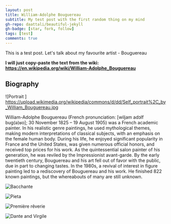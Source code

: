 ```yaml
---
layout: post
title: William-Adolphe Bouguereau
subtitle: My test post with the first random thing on my mind
gh-repo: daattali/beautiful-jekyll
gh-badge: [star, fork, follow]
tags: [test]
comments: true
---
```


This is a test post. Let's talk about my favourite artist - Bouguereau

**I will just copy-paste the text from the wiki: https://en.wikipedia.org/wiki/William-Adolphe_Bouguereau**

## Biography

![Portrait ] https://upload.wikimedia.org/wikipedia/commons/d/dd/Self_portrait%2C_by_William_Bouguereau.jpg

William-Adolphe Bouguereau (French pronunciation: ​[wiljam adɔlf buɡ(ə)ʁo]; 30 November 1825 – 19 August 1905) was a French academic painter. In his realistic genre paintings, he used mythological themes, making modern interpretations of classical subjects, with an emphasis on the female human body. During his life, he enjoyed significant popularity in France and the United States, was given numerous official honors, and received top prices for his work. As the quintessential salon painter of his generation, he was reviled by the Impressionist avant-garde. By the early twentieth century, Bouguereau and his art fell out of favor with the public, due in part to changing tastes. In the 1980s, a revival of interest in figure painting led to a rediscovery of Bouguereau and his work. He finished 822 known paintings, but the whereabouts of many are still unknown.

![Bacchante ](https://upload.wikimedia.org/wikipedia/commons/d/dc/William-Adolphe_Bouguereau_%281825-1905%29_-_Bacchante_%281894%29.jpg)

![Pieta ](https://upload.wikimedia.org/wikipedia/commons/b/bc/William-Adolphe_Bouguereau_%281825-1905%29_-_Pieta_%281876%29.jpg)

![Première rêverie ](https://upload.wikimedia.org/wikipedia/commons/a/ac/Les_murmures_de_l%27Amour%2C_William-Adolphe_Bouguereau.jpg)

![Dante and Virgile ](https://upload.wikimedia.org/wikipedia/commons/2/27/William_Bouguereau_-_Dante_and_Virgile_-_Google_Art_Project_2.jpg)